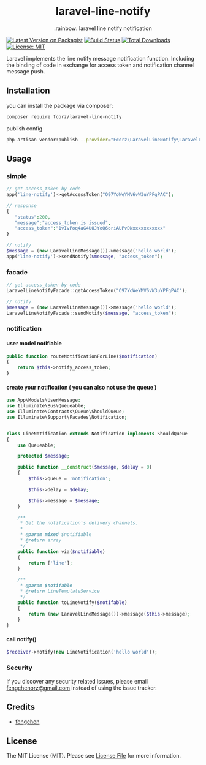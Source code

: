 <h1 align="center"> laravel-line-notify </h1>
<p align="center">:rainbow: laravel line notify notification </p>


[![Latest Version on Packagist](https://img.shields.io/packagist/v/fcorz/laravel-line-notify.svg?style=flat-square)](https://packagist.org/packages/fcorz/laravel-line-notify)
[![Build Status](https://img.shields.io/travis/fcorz/laravel-line-notify/master.svg?style=flat-square)](https://travis-ci.org/fcorz/laravel-line-notify)
[![Total Downloads](https://img.shields.io/packagist/dt/fcorz/laravel-line-notify.svg?style=flat-square)](https://packagist.org/packages/fcorz/laravel-line-notify)
[![License: MIT](https://img.shields.io/badge/License-MIT-yellow.svg)](https://opensource.org/licenses/MIT)

Laravel implements the line notify message notification function. Including the binding of code in exchange for access token and notification channel message push.

## Installation

you can install the package via composer:

``` bash
composer require fcorz/laravel-line-notify
```

publish config

``` bash
php artisan vendor:publish --provider="Fcorz\LaravelLineNotify\LaravelLineNotifyServiceProvider"
```
## Usage

### simple
``` php
// get access_token by code
app('line-notify')->getAccessToken("O97YoWeYMV6vW3uYPFgPAC");

// response
{
   "status":200,
   "message":"access_token is issued",
   "access_token":"1vIvPoq4aG4UOJYoQ6oriAUPvDNxxxxxxxxxxx"
}

// notify
$message = (new LaravelLineMessage())->message('hello world');
app('line-notify')->sendNotify($message, "access_token");
```
### facade
``` php
// get access_token by code
LaravelLineNotifyFacade::getAccessToken("O97YoWeYMV6vW3uYPFgPAC");

// notify
$message = (new LaravelLineMessage())->message('hello world');
LaravelLineNotifyFacade::sendNotify($message, "access_token");
```

### notification
#### user model notifiable
``` php
public function routeNotificationForLine($notification)
{
    return $this->notify_access_token;
}
```

#### create your notification ( you can also not use the queue )
``` php
use App\Models\UserMessage;
use Illuminate\Bus\Queueable;
use Illuminate\Contracts\Queue\ShouldQueue;
use Illuminate\Support\Facades\Notification;


class LineNotification extends Notification implements ShouldQueue
{
    use Queueable;

    protected $message;

    public function __construct($message, $delay = 0)
    {
        $this->queue = 'notification';

        $this->delay = $delay;

        $this->message = $message;
    }

    /**
     * Get the notification's delivery channels.
     *
     * @param mixed $notifiable
     * @return array
     */
    public function via($notifiable)
    {
        return ['line'];
    }

    /**
     * @param $notifable
     * @return LineTemplateService
     */
    public function toLineNotify($notifable)
    {
        return (new LaravelLineMessage())->message($this->message);
    }
}
```
#### call notify()
``` php
$receiver->notify(new LineNotification('hello world'));
```

### Security

If you discover any security related issues, please email fengchenorz@gmail.com instead of using the issue tracker.

## Credits

- [fengchen](https://github.com/fcorz)

## License

The MIT License (MIT). Please see [License File](LICENSE.md) for more information.
